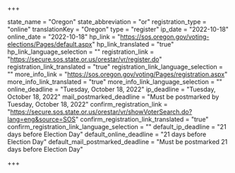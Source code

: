 +++

state_name = "Oregon"
state_abbreviation = "or"
registration_type = "online"
translationKey = "Oregon"
type = "register"
ip_date = "2022-10-18"
online_date = "2022-10-18"
hp_link = "https://sos.oregon.gov/voting-elections/Pages/default.aspx"
hp_link_translated = "true"
hp_link_language_selection = ""
registration_link = "https://secure.sos.state.or.us/orestar/vr/register.do"
registration_link_translated = "true"
registration_link_language_selection = ""
more_info_link = "https://sos.oregon.gov/voting/Pages/registration.aspx"
more_info_link_translated = "true"
more_info_link_language_selection = ""
online_deadline = "Tuesday, October 18, 2022"
ip_deadline = "Tuesday, October 18, 2022"
mail_postmarked_deadline = "Must be postmarked by Tuesday, October 18, 2022"
confirm_registration_link = "https://secure.sos.state.or.us/orestar/vr/showVoterSearch.do?lang=eng&source=SOS"
confirm_registration_link_translated = "true"
confirm_registration_link_language_selection = ""
default_ip_deadline = "21 days before Election Day"
default_online_deadline = "21 days before Election Day"
default_mail_postmarked_deadline = "Must be postmarked 21 days before Election Day"

+++